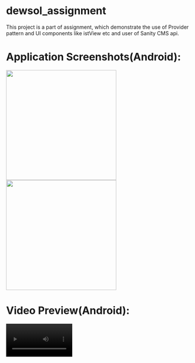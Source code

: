 # dewsol_assignment
This project is a part of assignment, which demonstrate the use of Provider pattern and UI components like istView etc and user of Sanity CMS api.

# Application Screenshots(Android):

<img src="https://github.com/ervinod/dewsol_assignment/blob/master/screenshots/screenshot1.jpg" width="300"><img src="https://github.com/ervinod/dewsol_assignment/blob/master/screenshots/screenshot1.jpg" width="300">

# Video Preview(Android):

<video src='https://user-images.githubusercontent.com/25130073/153649874-e0d69e11-fb51-417f-af04-80537b216d2d.mp4' width=180/>
